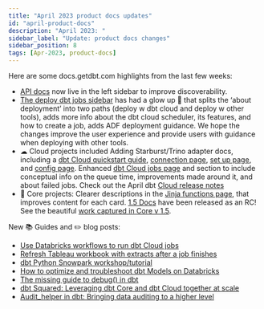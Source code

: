 ```yaml
---
title: "April 2023 product docs updates"
id: "april-product-docs"
description: "April 2023: "
sidebar_label: "Update: product docs changes"
sidebar_position: 8
tags: [Apr-2023, product-docs]
---
```


Here are some docs.getdbt.com highlights from the last few weeks:

- [API docs](/docs/dbt-cloud-apis/overview) now live in the left sidebar to improve discoverability.
- [The deploy dbt jobs sidebar](/docs/deploy/deployments) has had a glow up 💅 that splits the ‘about deployment’ into two paths (deploy w dbt cloud and deploy w other tools), adds more info about the dbt cloud scheduler, its features, and how to create a job, adds ADF deployment guidance. We hope the changes improve the user experience and provide users with guidance when deploying with other tools.
- ☁ Cloud projects included Adding Starburst/Trino adapter docs, including a [dbt Cloud quickstart guide](/docs/quickstarts/dbt-cloud/starburst-galaxy), [connection page](https://docs.getdbt.com/docs/cloud/connect-data-platform/connect-starburst-trino), [set up page](https://docs.getdbt.com/reference/warehouse-setups/trino-setup), and [config page](https://docs.getdbt.com/reference/resource-configs/trino-configs). Enhanced [dbt Cloud jobs page](https://docs.getdbt.com/docs/deploy/dbt-cloud-job) and section to include conceptual info on the queue time, improvements made around it, and about failed jobs. Check out the April dbt [Cloud release notes](https://docs.getdbt.com/docs/dbt-versions/dbt-cloud-release-notes)
- 🎯 Core projects: Clearer descriptions in the [Jinja functions page](/reference/dbt-jinja-functions), that improves content for each card. [1.5 Docs](https://docs.getdbt.com/guides/migration/versions/upgrading-to-v1.5) have been released as an RC! See the beautiful [work captured in Core v 1.5](https://github.com/dbt-labs/docs.getdbt.com/issues?q=is%3Aissue+label%3A%22dbt-core+v1.5%22+is%3Aclosed).

New 📚 Guides and ✏️ blog posts:

- [Use Databricks workflows to run dbt Cloud jobs](/guides/orchestration/how-to-use-databricks-workflows-to-run-dbt-cloud-jobs)
- [Refresh Tableau workbook with extracts after a job finishes](/guides/orchestration/webhooks/zapier-refresh-tableau-workbook)
- [dbt Python Snowpark workshop/tutorial](https://docs.getdbt.com/guides/dbt-ecosystem/dbt-python-snowpark/1-overview-dbt-python-snowpark)
- [How to optimize and troubleshoot dbt Models on Databricks](https://docs.getdbt.com/guides/dbt-ecosystem/databricks-guides/how_to_optimize_dbt_models_on_databricks)
- [The missing guide to debug() in dbt](https://docs.getdbt.com/blog/guide-to-jinja-debug)
- [dbt Squared: Leveraging dbt Core and dbt Cloud together at scale](https://docs.getdbt.com/blog/dbt-squared)
- [Audit_helper in dbt: Bringing data auditing to a higher level](https://docs.getdbt.com/blog/audit-helper-for-migration)
